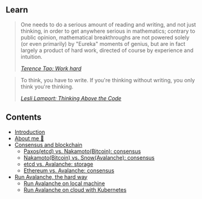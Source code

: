 ## Learn

> One needs to do a serious amount of reading and writing, and not just thinking, in order to get anywhere serious in mathematics; contrary to public opinion, mathematical breakthroughs are not powered solely (or even primarily) by "Eureka" moments of genius, but are in fact largely a product of hard work, directed of course by experience and intuition.
>
> [*Terence Tao: Work hard*](https://terrytao.wordpress.com/career-advice/work-hard/)

> To think, you have to write. If you're thinking without writing, you only think you're thinking.
>
> [*Lesli Lamport: Thinking Above the Code*](https://youtu.be/-4Yp3j_jk8Q)

## Contents

- [Introduction](README.md)
- [About me 👋](about-me.md)
- [Consensus and blockchain](./consensus-and-blockchain.md)
    - [Paxos(etcd) vs. Nakamoto(Bitcoin): consensus](./paxos-etcd-vs-nakamoto-bitcoin-consensus.md)
    - [Nakamoto(Bitcoin) vs. Snow(Avalanche): consensus](./nakamoto-bitcoin-vs-snow-avalanche-consensus.md)
    - [etcd vs. Avalanche: storage](./etcd-vs-avalanche-storage.md)
    - [Ethereum vs. Avalanche: consensus](./ethereum-vs-avalanche-consensus.md)
- [Run Avalanche, the hard way](./run-avalanche-the-hard-way.md)
    - [Run Avalanche on local machine](./run-avalanche-on-local-machine.md)
    - [Run Avalanche on cloud with Kubernetes](./run-avalanche-on-cloud-with-kubernetes.md)
